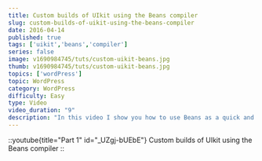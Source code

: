 ```yaml
---
title: Custom builds of UIkit using the Beans compiler
slug: custom-builds-of-uikit-using-the-beans-compiler
date: 2016-04-14
published: true
tags: ['uikit','beans','compiler']
series: false
image: v1690984745/tuts/custom-uikit-beans.jpg
thumb: v1690984745/tuts/custom-uikit-beans.jpg
topics: ['wordPress']
topic: WordPress
category: WordPress
difficulty: Easy
type: Video
video_duration: "9"
description: "In this video I show you how to use Beans as a quick and easy way to create custom builds of UIkit, for your static projects. Also covers Beans auto-loading feature, which takes the frustration out of loading UIkit components without the needed dependencies."
---
```


::youtube{title="Part 1" id="_UZgj-bUEbE"}
Custom builds of UIkit using the Beans compiler
::
